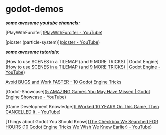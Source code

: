 # godot-demos

***some awesome youtube channels:***

[PlayWithFurcifer]([PlayWithFurcifer - YouTube](https://www.youtube.com/@PlayWithFurcifer))

[picster (particle-system)]([picster - YouTube](https://www.youtube.com/@picster))

***some awesome tutorials:***

[How to use SCENES in a TILEMAP (and 9 MORE TRICKS) | Godot Engine]([How to use SCENES in a TILEMAP (and 9 MORE TRICKS) | Godot Engine - YouTube](https://www.youtube.com/watch?v=5mGa2m_qCPQ))

[Avoid BUGS and Work FASTER - 10 Godot Engine Tricks](https://www.youtube.com/watch?v=n505BEFqPnw)

[Godot-Showcase]([5 AMAZING Games You May Have Missed | Godot Engine Showcase - YouTube](https://www.youtube.com/watch?v=dsBL2Vb4GNs&list=PLIPN1rqO-3eHm4QYcClqcx5Mg2sh_pa7_))

[Game Development Knowledge]([I Worked 10 YEARS On This Game, Then CANCELLED It. - YouTube](https://www.youtube.com/watch?v=JVSNJ7p4KLE&list=PLIPN1rqO-3eHLonTbIUIDPq_AxCpVbuug))

[Things about Godot You Should Know]([The Checkbox We Searched FOR HOURS (10 Godot Engine Tricks We Wish We Knew Earlier) - YouTube](https://www.youtube.com/watch?v=UqnwfxaMxBU&list=PLIPN1rqO-3eHRuQI_zNbHMGB7Tj8UvM7p))